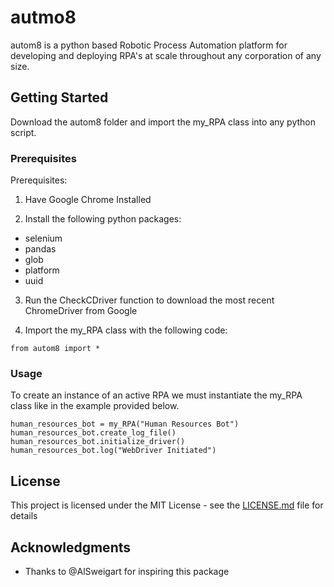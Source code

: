 # autmo8

autom8 is a python based Robotic Process Automation platform for developing and deploying RPA's at scale
throughout any corporation of any size.

## Getting Started

Download the autom8 folder and import the my_RPA class into any python script.


### Prerequisites

Prerequisites:
1. Have Google Chrome Installed

2. Install the following python packages:
  - selenium
  - pandas
  - glob
  - platform
  - uuid

3. Run the CheckCDriver function to download the most recent ChromeDriver from Google

4. Import the my_RPA class with the following code:
```
from autom8 import *
```

### Usage

To create an instance of an active RPA we must instantiate the my_RPA class like in the example provided below.

```
human_resources_bot = my_RPA("Human Resources Bot")
human_resources_bot.create_log_file()
human_resources_bot.initialize_driver()
human_resources_bot.log("WebDriver Initiated")
```

## License

This project is licensed under the MIT License - see the [LICENSE.md](LICENSE.md) file for details

## Acknowledgments

* Thanks to @AlSweigart for inspiring this package
